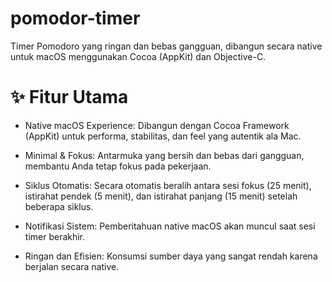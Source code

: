 # pomodor-timer

Timer Pomodoro yang ringan dan bebas gangguan, dibangun secara native untuk macOS menggunakan Cocoa (AppKit) dan Objective-C.

# ✨ Fitur Utama
- Native macOS Experience: Dibangun dengan Cocoa Framework (AppKit) untuk performa, stabilitas, dan feel yang autentik ala Mac.

- Minimal & Fokus: Antarmuka yang bersih dan bebas dari gangguan, membantu Anda tetap fokus pada pekerjaan.

- Siklus Otomatis: Secara otomatis beralih antara sesi fokus (25 menit), istirahat pendek (5 menit), dan istirahat panjang (15 menit) setelah beberapa siklus.

- Notifikasi Sistem: Pemberitahuan native macOS akan muncul saat sesi timer berakhir.

- Ringan dan Efisien: Konsumsi sumber daya yang sangat rendah karena berjalan secara native.




